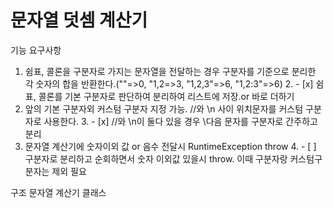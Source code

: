 # 문자열 덧셈 계산기

기능 요구사항
1. 쉼표, 콜론을 구분자로 가지는 문자열을 전달하는 경우 구분자를 기준으로 분리한 각 숫자의 합을 반환한다.(""=>0, "1,2=>3, "1,2,3"=>6, "1,2:3"=>6)
   2.  - [x] 쉼표, 콜론를 기본 구분자로 판단하여 분리하여 리스트에 저장.or 바로 더하기
2. 앞의 기본 구분자외 커스텀 구분자 지정 가능. //와 \n 사이 위치문자를 커스텀 구분자로 사용한다.
   3. - [x] //와 \n이 둘다 있을 경우 \\다음 문자를 구분자로 간주하고 분리 
3. 문자열 계산기에 숫자이외 값 or 음수 전달시 RuntimeException throw
   4.  - [ ] 구분자로 분리하고 순회하면서 숫자 이외값 있을시 throw. 이때 구분자랑 커스텀구분자는 제외 필요


구조
문자열 계산기 클래스
